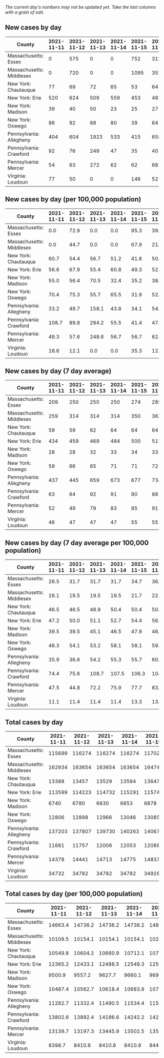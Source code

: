 _The current day's numbers may not be updated yet. Take the last columns with a grain of salt._
## New cases by day

| County | 2021-11-11 | 2021-11-12 | 2021-11-13 | 2021-11-14 | 2021-11-15 | 2021-11-16 | 2021-11-17 |
| --- | --- | --- | --- | --- | --- | --- | --- |
| Massachusetts: Essex | 0 | 575 | 0 | 0 | 752 | 312 |  |
| Massachusetts: Middlesex | 0 | 720 | 0 | 0 | 1095 | 353 |  |
| New York: Chautauqua | 77 | 69 | 72 | 65 | 53 | 64 |  |
| New York: Erie | 520 | 624 | 509 | 559 | 453 | 482 |  |
| New York: Madison | 39 | 40 | 50 | 23 | 25 | 27 |  |
| New York: Oswego | 86 | 92 | 68 | 80 | 39 | 64 |  |
| Pennsylvania: Allegheny | 404 | 604 | 1923 | 533 | 415 | 658 |  |
| Pennsylvania: Crawford | 92 | 76 | 249 | 47 | 35 | 40 |  |
| Pennsylvania: Mercer | 54 | 63 | 272 | 62 | 62 | 68 |  |
| Virginia: Loudoun | 77 | 50 | 0 | 0 | 146 | 52 |  |

## New cases by day (per 100,000 population)

| County | 2021-11-11 | 2021-11-12 | 2021-11-13 | 2021-11-14 | 2021-11-15 | 2021-11-16 | 2021-11-17 |
| --- | --- | --- | --- | --- | --- | --- | --- |
| Massachusetts: Essex | 0.0 | 72.9 | 0.0 | 0.0 | 95.3 | 39.5 |  |
| Massachusetts: Middlesex | 0.0 | 44.7 | 0.0 | 0.0 | 67.9 | 21.9 |  |
| New York: Chautauqua | 60.7 | 54.4 | 56.7 | 51.2 | 41.8 | 50.4 |  |
| New York: Erie | 56.6 | 67.9 | 55.4 | 60.8 | 49.3 | 52.5 |  |
| New York: Madison | 55.0 | 56.4 | 70.5 | 32.4 | 35.2 | 38.1 |  |
| New York: Oswego | 70.4 | 75.3 | 55.7 | 65.5 | 31.9 | 52.4 |  |
| Pennsylvania: Allegheny | 33.2 | 49.7 | 158.1 | 43.8 | 34.1 | 54.1 |  |
| Pennsylvania: Crawford | 108.7 | 89.8 | 294.2 | 55.5 | 41.4 | 47.3 |  |
| Pennsylvania: Mercer | 49.3 | 57.6 | 248.6 | 56.7 | 56.7 | 62.1 |  |
| Virginia: Loudoun | 18.6 | 12.1 | 0.0 | 0.0 | 35.3 | 12.6 |  |

## New cases by day (7 day average)

| County | 2021-11-11 | 2021-11-12 | 2021-11-13 | 2021-11-14 | 2021-11-15 | 2021-11-16 | 2021-11-17 |
| --- | --- | --- | --- | --- | --- | --- | --- |
| Massachusetts: Essex | 209 | 250 | 250 | 250 | 274 | 289 |  |
| Massachusetts: Middlesex | 259 | 314 | 314 | 314 | 350 | 362 |  |
| New York: Chautauqua | 59 | 59 | 62 | 64 | 64 | 64 |  |
| New York: Erie | 434 | 459 | 469 | 484 | 500 | 517 |  |
| New York: Madison | 28 | 28 | 32 | 33 | 34 | 33 |  |
| New York: Oswego | 59 | 66 | 65 | 71 | 71 | 72 |  |
| Pennsylvania: Allegheny | 437 | 445 | 659 | 673 | 677 | 734 |  |
| Pennsylvania: Crawford | 63 | 64 | 92 | 91 | 90 | 88 |  |
| Pennsylvania: Mercer | 52 | 49 | 79 | 83 | 85 | 91 |  |
| Virginia: Loudoun | 46 | 47 | 47 | 47 | 55 | 55 |  |

## New cases by day (7 day average per 100,000 population)

| County | 2021-11-11 | 2021-11-12 | 2021-11-13 | 2021-11-14 | 2021-11-15 | 2021-11-16 | 2021-11-17 |
| --- | --- | --- | --- | --- | --- | --- | --- |
| Massachusetts: Essex | 26.5 | 31.7 | 31.7 | 31.7 | 34.7 | 36.6 |  |
| Massachusetts: Middlesex | 16.1 | 19.5 | 19.5 | 19.5 | 21.7 | 22.5 |  |
| New York: Chautauqua | 46.5 | 46.5 | 48.9 | 50.4 | 50.4 | 50.4 |  |
| New York: Erie | 47.2 | 50.0 | 51.1 | 52.7 | 54.4 | 56.3 |  |
| New York: Madison | 39.5 | 39.5 | 45.1 | 46.5 | 47.9 | 46.5 |  |
| New York: Oswego | 48.3 | 54.1 | 53.2 | 58.1 | 58.1 | 59.0 |  |
| Pennsylvania: Allegheny | 35.9 | 36.6 | 54.2 | 55.3 | 55.7 | 60.4 |  |
| Pennsylvania: Crawford | 74.4 | 75.6 | 108.7 | 107.5 | 106.3 | 104.0 |  |
| Pennsylvania: Mercer | 47.5 | 44.8 | 72.2 | 75.9 | 77.7 | 83.2 |  |
| Virginia: Loudoun | 11.1 | 11.4 | 11.4 | 11.4 | 13.3 | 13.3 |  |

## Total cases by day

| County | 2021-11-11 | 2021-11-12 | 2021-11-13 | 2021-11-14 | 2021-11-15 | 2021-11-16 | 2021-11-17 |
| --- | --- | --- | --- | --- | --- | --- | --- |
| Massachusetts: Essex | 115699 | 116274 | 116274 | 116274 | 117026 | 117338 |  |
| Massachusetts: Middlesex | 162934 | 163654 | 163654 | 163654 | 164749 | 165102 |  |
| New York: Chautauqua | 13388 | 13457 | 13529 | 13594 | 13647 | 13711 |  |
| New York: Erie | 113599 | 114223 | 114732 | 115291 | 115744 | 116226 |  |
| New York: Madison | 6740 | 6780 | 6830 | 6853 | 6878 | 6905 |  |
| New York: Oswego | 12806 | 12898 | 12966 | 13046 | 13085 | 13149 |  |
| Pennsylvania: Allegheny | 137203 | 137807 | 139730 | 140263 | 140678 | 141336 |  |
| Pennsylvania: Crawford | 11681 | 11757 | 12006 | 12053 | 12088 | 12128 |  |
| Pennsylvania: Mercer | 14378 | 14441 | 14713 | 14775 | 14837 | 14905 |  |
| Virginia: Loudoun | 34732 | 34782 | 34782 | 34782 | 34928 | 34980 |  |

## Total cases by day (per 100,000 population)

| County | 2021-11-11 | 2021-11-12 | 2021-11-13 | 2021-11-14 | 2021-11-15 | 2021-11-16 | 2021-11-17 |
| --- | --- | --- | --- | --- | --- | --- | --- |
| Massachusetts: Essex | 14663.4 | 14736.2 | 14736.2 | 14736.2 | 14831.6 | 14871.1 |  |
| Massachusetts: Middlesex | 10109.5 | 10154.1 | 10154.1 | 10154.1 | 10222.1 | 10244.0 |  |
| New York: Chautauqua | 10549.8 | 10604.2 | 10660.9 | 10712.1 | 10753.9 | 10804.3 |  |
| New York: Erie | 12365.2 | 12433.1 | 12488.5 | 12549.3 | 12598.6 | 12651.1 |  |
| New York: Madison | 9500.9 | 9557.2 | 9627.7 | 9660.1 | 9695.4 | 9733.4 |  |
| New York: Oswego | 10487.4 | 10562.7 | 10618.4 | 10683.9 | 10715.8 | 10768.2 |  |
| Pennsylvania: Allegheny | 11282.7 | 11332.4 | 11490.5 | 11534.4 | 11568.5 | 11622.6 |  |
| Pennsylvania: Crawford | 13802.6 | 13892.4 | 14186.6 | 14242.2 | 14283.5 | 14330.8 |  |
| Pennsylvania: Mercer | 13139.7 | 13197.3 | 13445.9 | 13502.5 | 13559.2 | 13621.3 |  |
| Virginia: Loudoun | 8398.7 | 8410.8 | 8410.8 | 8410.8 | 8446.1 | 8458.7 |  |
